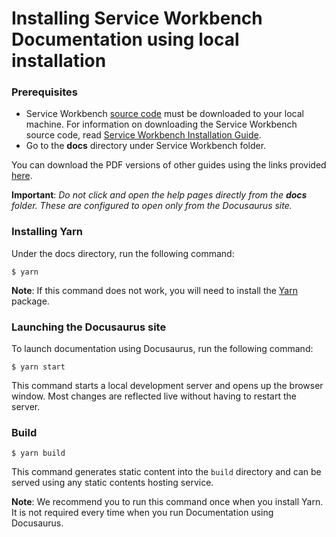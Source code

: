 # Installing Service Workbench Documentation using local installation

### Prerequisites

+ Service Workbench [source code](https://github.com/awslabs/service-workbench-on-aws/tags) must be downloaded to your local machine. For information on downloading the Service Workbench source code, read [Service Workbench Installation Guide](/docs/Service_Workbench_Install_Guide.pdf).
+ Go to the **docs** directory under Service Workbench folder.

You can download the PDF versions of other guides using the links provided [here](https://github.com/awslabs/service-workbench-on-aws/blob/mainline/README.md).

**Important**: *Do not click and open the help pages directly from the **docs** folder. These are configured to open only from the Docusaurus site.*

### Installing Yarn

Under the docs directory, run the following command:

```
$ yarn
```
**Note**: If this command does not work, you will need to install the [Yarn](https://classic.yarnpkg.com/en/docs/install/) package.

### Launching the Docusaurus site

To launch documentation using Docusaurus, run the following command:

```
$ yarn start
```
This command starts a local development server and opens up the browser window. Most changes are reflected live without having to restart the server.

### Build

```
$ yarn build
```

This command generates static content into the `build` directory and can be served using any static contents hosting service. 

**Note**: We recommend you to run this command once when you install Yarn. It is not required every time when you run Documentation using Docusaurus.



